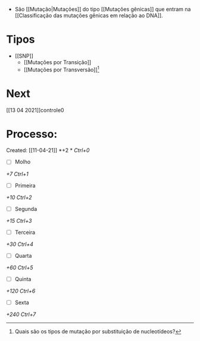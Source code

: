 + São [[Mutação|Mutações]] do tipo [[Mutações gênicas]] que entram na [[Classificação das mutações gênicas em relação ao DNA]].

# Tipos
+ [[SNP]]
	+ [[Mutações por Transição]]
	+ [[Mutações por Transversão]][^606034]

[^606034]: Quais são os tipos de mutação por substituição de nucleotídeos?

# Next
[[13 04 2021]]controle0
# Processo:
Created: [[11-04-21]]
*+2 *  *Ctrl+0*
- [ ] Molho  

*+7*  *Ctrl+1*

- [ ] Primeira 

*+10*  *Ctrl+2*

- [ ] Segunda

*+15*  *Ctrl+3*

- [ ] Terceira 

*+30*  *Ctrl+4*

- [ ] Quarta 

*+60*  *Ctrl+5*

- [ ] Quinta 

*+120*  *Ctrl+6*

- [ ] Sexta 

*+240*  *Ctrl+7*


